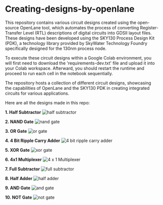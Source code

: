# Creating-designs-by-openlane
This repository contains various circuit designs created using the open-source OpenLane tool, which automates the process of converting Register-Transfer Level (RTL) descriptions of digital circuits into GDSII layout files. These designs have been developed using the SKY130 Process Design Kit (PDK), a technology library provided by SkyWater Technology Foundry specifically designed for the 130nm process node.

To execute these circuit designs within a Google Colab environment, you will first need to download the 'requirements-dev.txt' file and upload it into your Colab workspace. Afterward, you should restart the runtime and proceed to run each cell in the notebook sequentially.

The repository hosts a collection of different circuit designs, showcasing the capabilities of OpenLane and the SKY130 PDK in creating integrated circuits for various applications.

Here are all the designs made in this repo:

**1. Half Subtractor**
   ![half subtractor](https://github.com/Roopesh259/Creating-designs-by-openlane/assets/116000825/d1e2298b-3614-4898-a411-243428b1286c)

**2. NAND Gate**
   ![nand gate](https://github.com/Roopesh259/Creating-designs-by-openlane/assets/116000825/4b61faeb-b89c-417a-81ea-5bca165ecd2d)

**3. OR Gate**
   ![or gate](https://github.com/Roopesh259/Creating-designs-by-openlane/assets/116000825/1a9287cb-8537-4d31-8b8a-5b8f1e8e5e06)

**4. 4 Bit Ripple Carry Adder**
   ![4 bit ripple carry adder](https://github.com/Roopesh259/Creating-designs-by-openlane/assets/116000825/c0b052e0-7874-41a8-a2f4-394713bddc09)

**5. XOR Gate**
   ![xor gate](https://github.com/Roopesh259/Creating-designs-by-openlane/assets/116000825/41598b4a-48f2-4afe-8c96-7fe7336c2240)

**6. 4x1 Multiplexer**
   ![4 x 1 Multiplexer](https://github.com/Roopesh259/Creating-designs-by-openlane/assets/116000825/17591d88-5a5e-4ba7-8fff-c11f5cd25aa3)

**7. Full Subtractor**
    ![full subtractor](https://github.com/Roopesh259/Creating-designs-by-openlane/assets/116000825/2e2a92c5-6723-4225-bd44-78c4f0c456ce)

**8. Half Adder**
   ![half adder](https://github.com/Roopesh259/Creating-designs-by-openlane/assets/116000825/abb98856-2f54-4469-a429-a251c054a11c)

**9. AND Gate**
    ![and gate](https://github.com/Roopesh259/Creating-designs-by-openlane/assets/116000825/144a8e50-076b-4e3a-9097-bb16a0106047)

**10. NOT Gate**
    ![not gate](https://github.com/Roopesh259/Creating-designs-by-openlane/assets/116000825/c06b4957-a889-43c7-917f-e2b1d5224c41)
